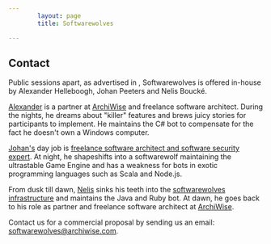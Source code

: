 ```yaml
---
        layout: page
        title: Softwarewolves

---
```


Contact
---

Public sessions apart, as advertised in , Softwarewolves is offered in-house by Alexander Helleboogh, Johan Peeters and Nelis Bouck&eacute;.

[Alexander](http://be.linkedin.com/in/alexanderhelleboogh) is a partner at [ArchiWise](http://www.archiwise.com) and freelance software architect. During the nights, he dreams about "killer" features and brews juicy stories for participants to implement. He maintains the C# bot to compensate for the fact he doesn't own a Windows computer.

[Johan's](http://be.linkedin.com/in/johanpeeters) day job is [freelance software architect and software security expert](http://johanpeeters.com). At night, he shapeshifts into a softwarewolf maintaining the ultrastable Game Engine and has a weakness for bots in exotic programming languages such as Scala and Node.js.

From dusk till dawn, [Nelis](http://www.linkedin.com/in/nelis) sinks his teeth into the [softwarewolves infrastructure](game.html) and maintains the Java and Ruby bot. At dawn, he goes back to his role as partner and freelance software architect at [ArchiWise](http://www.archiwise.com).


Contact us for a commercial proposal by sending us an email: <a href="mailto:softwarewolves@archiwise.com">softwarewolves@archiwise.com</a>.
